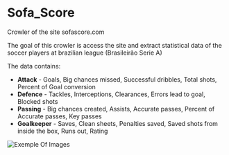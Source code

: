 # Sofa_Score
Crowler of the site sofascore.com

The goal of this crowler is access the site and extract statistical data of the soccer players at brazilian league (Brasileirão Serie A)

The data contains:
- **Attack** - Goals, Big chances missed, Successful dribbles, Total shots, Percent of Goal conversion
- **Defence** - Tackles, Interceptions,	Clearances,	Errors lead to goal,	Blocked shots
- **Passing** - Big chances created, Assists,	Accurate passes,	Percent of Accurate passes,	Key passes
- **Goalkeeper** - Saves,	Clean sheets,	Penalties saved,	Saved shots from inside the box,	Runs out,	Rating


![Exemple Of Images](https://github.com/JuniorJDS/Sofa_Score/blob/master/sofa_score.png)
